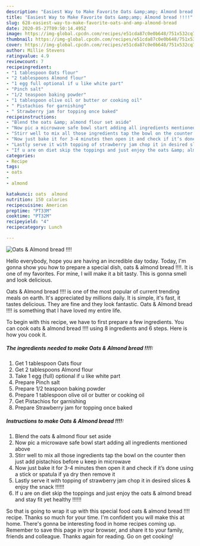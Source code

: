 ```yaml
---
description: "Easiest Way to Make Favorite Oats &amp;amp; Almond bread !!!!"
title: "Easiest Way to Make Favorite Oats &amp;amp; Almond bread !!!!"
slug: 628-easiest-way-to-make-favorite-oats-and-amp-almond-bread
date: 2020-05-27T09:50:14.495Z
image: https://img-global.cpcdn.com/recipes/e51cda87c0e0b648/751x532cq70/oats-almond-bread-recipe-main-photo.jpg
thumbnail: https://img-global.cpcdn.com/recipes/e51cda87c0e0b648/751x532cq70/oats-almond-bread-recipe-main-photo.jpg
cover: https://img-global.cpcdn.com/recipes/e51cda87c0e0b648/751x532cq70/oats-almond-bread-recipe-main-photo.jpg
author: Millie Stevens
ratingvalue: 4.9
reviewcount: 7
recipeingredient:
- "1 tablespoon Oats flour"
- "2 tablespoons Almond flour"
- "1 egg full optional if u like white part"
- "Pinch salt"
- "1/2 teaspoon baking powder"
- "1 tablespoon olive oil or butter or cooking oil"
- " Pistachios for garnishing"
- " Strawberry jam for topping once baked"
recipeinstructions:
- "Blend the oats &amp; almond flour set aside"
- "Now pic a microwave safe bowl start adding all ingredients mentioned above"
- "Stirr well to mix all those ingredients tap the bowl on the counter then just add pistachios before u keep in microwave"
- "Now just bake it for 3-4 minutes then open it and check if it’s done using a stick or spatula if ya dry then remove it"
- "Lastly serve it with topping of strawberry jam chop it in desired slices &amp; enjoy the snack !!!!!!"
- "If u are on diet skip the toppings and just enjoy the oats &amp; almond bread and stay fit yet healthy !!!!!!"
categories:
- Recipe
tags:
- oats
- 
- almond

katakunci: oats  almond 
nutrition: 150 calories
recipecuisine: American
preptime: "PT33M"
cooktime: "PT32M"
recipeyield: "4"
recipecategory: Lunch

---
```



![Oats &amp; Almond bread !!!!](https://img-global.cpcdn.com/recipes/e51cda87c0e0b648/751x532cq70/oats-almond-bread-recipe-main-photo.jpg)

Hello everybody, hope you are having an incredible day today. Today, I'm gonna show you how to prepare a special dish, oats &amp; almond bread !!!!. It is one of my favorites. For mine, I will make it a bit tasty. This is gonna smell and look delicious.



Oats &amp; Almond bread !!!! is one of the most popular of current trending meals on earth. It's appreciated by millions daily. It is simple, it's fast, it tastes delicious. They are fine and they look fantastic. Oats &amp; Almond bread !!!! is something that I have loved my entire life.


To begin with this recipe, we have to first prepare a few ingredients. You can cook oats &amp; almond bread !!!! using 8 ingredients and 6 steps. Here is how you cook it.

<!--inarticleads1-->

##### The ingredients needed to make Oats &amp; Almond bread !!!!:

1. Get 1 tablespoon Oats flour
1. Get 2 tablespoons Almond flour
1. Take 1 egg (full) optional if u like white part
1. Prepare Pinch salt
1. Prepare 1/2 teaspoon baking powder
1. Prepare 1 tablespoon olive oil or butter or cooking oil
1. Get  Pistachios for garnishing
1. Prepare  Strawberry jam for topping once baked




<!--inarticleads2-->

##### Instructions to make Oats &amp; Almond bread !!!!:

1. Blend the oats &amp; almond flour set aside
1. Now pic a microwave safe bowl start adding all ingredients mentioned above
1. Stirr well to mix all those ingredients tap the bowl on the counter then just add pistachios before u keep in microwave
1. Now just bake it for 3-4 minutes then open it and check if it’s done using a stick or spatula if ya dry then remove it
1. Lastly serve it with topping of strawberry jam chop it in desired slices &amp; enjoy the snack !!!!!!
1. If u are on diet skip the toppings and just enjoy the oats &amp; almond bread and stay fit yet healthy !!!!!!




So that is going to wrap it up with this special food oats &amp; almond bread !!!! recipe. Thanks so much for your time. I'm confident you will make this at home. There's gonna be interesting food in home recipes coming up. Remember to save this page in your browser, and share it to your family, friends and colleague. Thanks again for reading. Go on get cooking!
